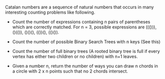 Catalan numbers are a sequence of natural numbers that occurs in many interesting counting problems like following.

 * Count the number of expressions containing n pairs of parentheses which are correctly matched. For n = 3, possible expressions are ((())), ()(()), ()()(), (())(), (()()).

 * Count the number of possible Binary Search Trees with n keys (See this)

 * Count the number of full binary trees (A rooted binary tree is full if every vertex has either two children or no children) with n+1 leaves.

 * Given a number n, return the number of ways you can draw n chords in a circle with 2 x n points such that no 2 chords intersect.
